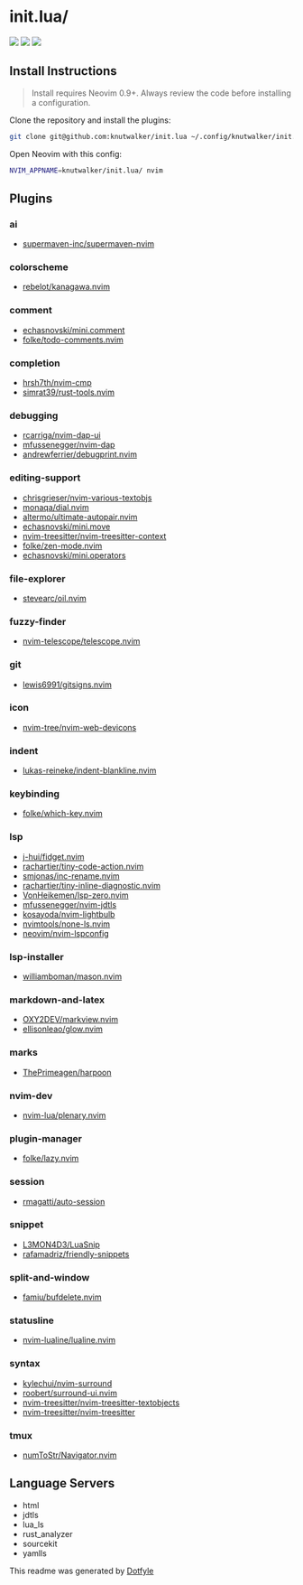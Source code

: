 # init.lua/

<a href="https://dotfyle.com/knutwalker/initlua"><img src="https://dotfyle.com/knutwalker/initlua/badges/plugins?style=for-the-badge" /></a>
<a href="https://dotfyle.com/knutwalker/initlua"><img src="https://dotfyle.com/knutwalker/initlua/badges/leaderkey?style=for-the-badge" /></a>
<a href="https://dotfyle.com/knutwalker/initlua"><img src="https://dotfyle.com/knutwalker/initlua/badges/plugin-manager?style=for-the-badge" /></a>


## Install Instructions

 > Install requires Neovim 0.9+. Always review the code before installing a configuration.

Clone the repository and install the plugins:

```sh
git clone git@github.com:knutwalker/init.lua ~/.config/knutwalker/init.lua
```

Open Neovim with this config:

```sh
NVIM_APPNAME=knutwalker/init.lua/ nvim
```

## Plugins

### ai

+ [supermaven-inc/supermaven-nvim](https://dotfyle.com/plugins/supermaven-inc/supermaven-nvim)
### colorscheme

+ [rebelot/kanagawa.nvim](https://dotfyle.com/plugins/rebelot/kanagawa.nvim)
### comment

+ [echasnovski/mini.comment](https://dotfyle.com/plugins/echasnovski/mini.comment)
+ [folke/todo-comments.nvim](https://dotfyle.com/plugins/folke/todo-comments.nvim)
### completion

+ [hrsh7th/nvim-cmp](https://dotfyle.com/plugins/hrsh7th/nvim-cmp)
+ [simrat39/rust-tools.nvim](https://dotfyle.com/plugins/simrat39/rust-tools.nvim)
### debugging

+ [rcarriga/nvim-dap-ui](https://dotfyle.com/plugins/rcarriga/nvim-dap-ui)
+ [mfussenegger/nvim-dap](https://dotfyle.com/plugins/mfussenegger/nvim-dap)
+ [andrewferrier/debugprint.nvim](https://dotfyle.com/plugins/andrewferrier/debugprint.nvim)
### editing-support

+ [chrisgrieser/nvim-various-textobjs](https://dotfyle.com/plugins/chrisgrieser/nvim-various-textobjs)
+ [monaqa/dial.nvim](https://dotfyle.com/plugins/monaqa/dial.nvim)
+ [altermo/ultimate-autopair.nvim](https://dotfyle.com/plugins/altermo/ultimate-autopair.nvim)
+ [echasnovski/mini.move](https://dotfyle.com/plugins/echasnovski/mini.move)
+ [nvim-treesitter/nvim-treesitter-context](https://dotfyle.com/plugins/nvim-treesitter/nvim-treesitter-context)
+ [folke/zen-mode.nvim](https://dotfyle.com/plugins/folke/zen-mode.nvim)
+ [echasnovski/mini.operators](https://dotfyle.com/plugins/echasnovski/mini.operators)
### file-explorer

+ [stevearc/oil.nvim](https://dotfyle.com/plugins/stevearc/oil.nvim)
### fuzzy-finder

+ [nvim-telescope/telescope.nvim](https://dotfyle.com/plugins/nvim-telescope/telescope.nvim)
### git

+ [lewis6991/gitsigns.nvim](https://dotfyle.com/plugins/lewis6991/gitsigns.nvim)
### icon

+ [nvim-tree/nvim-web-devicons](https://dotfyle.com/plugins/nvim-tree/nvim-web-devicons)
### indent

+ [lukas-reineke/indent-blankline.nvim](https://dotfyle.com/plugins/lukas-reineke/indent-blankline.nvim)
### keybinding

+ [folke/which-key.nvim](https://dotfyle.com/plugins/folke/which-key.nvim)
### lsp

+ [j-hui/fidget.nvim](https://dotfyle.com/plugins/j-hui/fidget.nvim)
+ [rachartier/tiny-code-action.nvim](https://dotfyle.com/plugins/rachartier/tiny-code-action.nvim)
+ [smjonas/inc-rename.nvim](https://dotfyle.com/plugins/smjonas/inc-rename.nvim)
+ [rachartier/tiny-inline-diagnostic.nvim](https://dotfyle.com/plugins/rachartier/tiny-inline-diagnostic.nvim)
+ [VonHeikemen/lsp-zero.nvim](https://dotfyle.com/plugins/VonHeikemen/lsp-zero.nvim)
+ [mfussenegger/nvim-jdtls](https://dotfyle.com/plugins/mfussenegger/nvim-jdtls)
+ [kosayoda/nvim-lightbulb](https://dotfyle.com/plugins/kosayoda/nvim-lightbulb)
+ [nvimtools/none-ls.nvim](https://dotfyle.com/plugins/nvimtools/none-ls.nvim)
+ [neovim/nvim-lspconfig](https://dotfyle.com/plugins/neovim/nvim-lspconfig)
### lsp-installer

+ [williamboman/mason.nvim](https://dotfyle.com/plugins/williamboman/mason.nvim)
### markdown-and-latex

+ [OXY2DEV/markview.nvim](https://dotfyle.com/plugins/OXY2DEV/markview.nvim)
+ [ellisonleao/glow.nvim](https://dotfyle.com/plugins/ellisonleao/glow.nvim)
### marks

+ [ThePrimeagen/harpoon](https://dotfyle.com/plugins/ThePrimeagen/harpoon)
### nvim-dev

+ [nvim-lua/plenary.nvim](https://dotfyle.com/plugins/nvim-lua/plenary.nvim)
### plugin-manager

+ [folke/lazy.nvim](https://dotfyle.com/plugins/folke/lazy.nvim)
### session

+ [rmagatti/auto-session](https://dotfyle.com/plugins/rmagatti/auto-session)
### snippet

+ [L3MON4D3/LuaSnip](https://dotfyle.com/plugins/L3MON4D3/LuaSnip)
+ [rafamadriz/friendly-snippets](https://dotfyle.com/plugins/rafamadriz/friendly-snippets)
### split-and-window

+ [famiu/bufdelete.nvim](https://dotfyle.com/plugins/famiu/bufdelete.nvim)
### statusline

+ [nvim-lualine/lualine.nvim](https://dotfyle.com/plugins/nvim-lualine/lualine.nvim)
### syntax

+ [kylechui/nvim-surround](https://dotfyle.com/plugins/kylechui/nvim-surround)
+ [roobert/surround-ui.nvim](https://dotfyle.com/plugins/roobert/surround-ui.nvim)
+ [nvim-treesitter/nvim-treesitter-textobjects](https://dotfyle.com/plugins/nvim-treesitter/nvim-treesitter-textobjects)
+ [nvim-treesitter/nvim-treesitter](https://dotfyle.com/plugins/nvim-treesitter/nvim-treesitter)
### tmux

+ [numToStr/Navigator.nvim](https://dotfyle.com/plugins/numToStr/Navigator.nvim)
## Language Servers

+ html
+ jdtls
+ lua_ls
+ rust_analyzer
+ sourcekit
+ yamlls


 This readme was generated by [Dotfyle](https://dotfyle.com)
